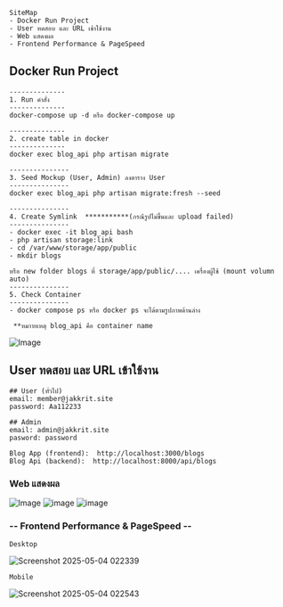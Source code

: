 ```
SiteMap
- Docker Run Project
- User ทดสอบ และ URL เข้าใช้งาน
- Web แสดงผล
- Frontend Performance & PageSpeed
```


## Docker Run Project
```
--------------
1. Run คำสั่ง
--------------
docker-compose up -d หรือ docker-compose up

--------------
2. create table in docker
--------------
docker exec blog_api php artisan migrate

---------------
3. Seed Mockup (User, Admin) ลงตาราง User
---------------
docker exec blog_api php artisan migrate:fresh --seed

---------------
4. Create Symlink  ***********(กรณีรูปไม่ขึ้นและ upload failed)
---------------
- docker exec -it blog_api bash    
- php artisan storage:link
- cd /var/www/storage/app/public  
- mkdir blogs

หรือ new folder blogs ที่ storage/app/public/.... เครื่องผู้ใช้ (mount volumn auto)
---------------
5. Check Container 
---------------
- docker compose ps หรือ docker ps จะได้ตามรูปภาพด้านล่าง

 **หมาายเหตุ blog_api คือ container name
```
![Image](https://github.com/user-attachments/assets/41d315cc-5292-4160-aefd-04a1d9d47ab0)

## User ทดสอบ และ URL เข้าใช้งาน
```
## User (ทั่วไป)
email: member@jakkrit.site
password: Aa112233

## Admin
email: admin@jakkrit.site
pasword: password
```
```
Blog App (frontend):  http://localhost:3000/blogs
Blog Api (backend):  http://localhost:8000/api/blogs
```

### Web แสดงผล
![Image](https://github.com/user-attachments/assets/ac99fe71-c6c2-47a6-abf7-f202de8acd33)
![image](https://github.com/user-attachments/assets/5c2d439d-9046-4380-b80d-22c19a3ca75c)
![image](https://github.com/user-attachments/assets/c7d36b2d-8dab-4e78-a5ca-44d7dfe32d8d)

### -- Frontend Performance & PageSpeed --
```
Desktop
```
![Screenshot 2025-05-04 022339](https://github.com/user-attachments/assets/52661572-a448-4879-90f8-ecb3abebf761)

```
Mobile
```
![Screenshot 2025-05-04 022543](https://github.com/user-attachments/assets/31325acf-5a4a-45bd-a4cd-a6bffcfcf445)

